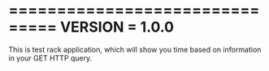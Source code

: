 ===============================
VERSION = 1.0.0
===============================

This is test rack application, which will show you time based on information in your GET HTTP query.
